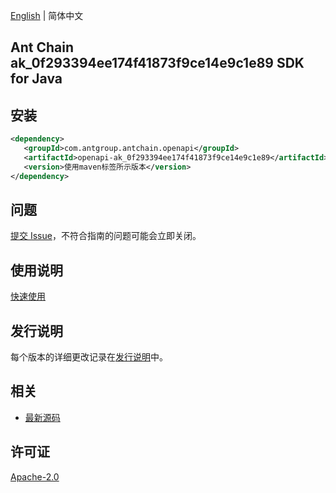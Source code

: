 [English](README.md) | 简体中文

## Ant Chain ak_0f293394ee174f41873f9ce14e9c1e89 SDK for Java

## 安装

```xml
<dependency>
   <groupId>com.antgroup.antchain.openapi</groupId>
   <artifactId>openapi-ak_0f293394ee174f41873f9ce14e9c1e89</artifactId>
   <version>使用maven标签所示版本</version>
</dependency>
```

## 问题

[提交 Issue](https://github.com/alipay/antchain-openapi-prod-sdk/issues/new)，不符合指南的问题可能会立即关闭。

## 使用说明

[快速使用](https://github.com/alipay/antchain-openapi-prod-sdk)

## 发行说明

每个版本的详细更改记录在[发行说明](./ChangeLog.txt)中。

## 相关

- [最新源码](https://github.com/alipay/antchain-openapi-prod-sdk/)

## 许可证

[Apache-2.0](http://www.apache.org/licenses/LICENSE-2.0)
